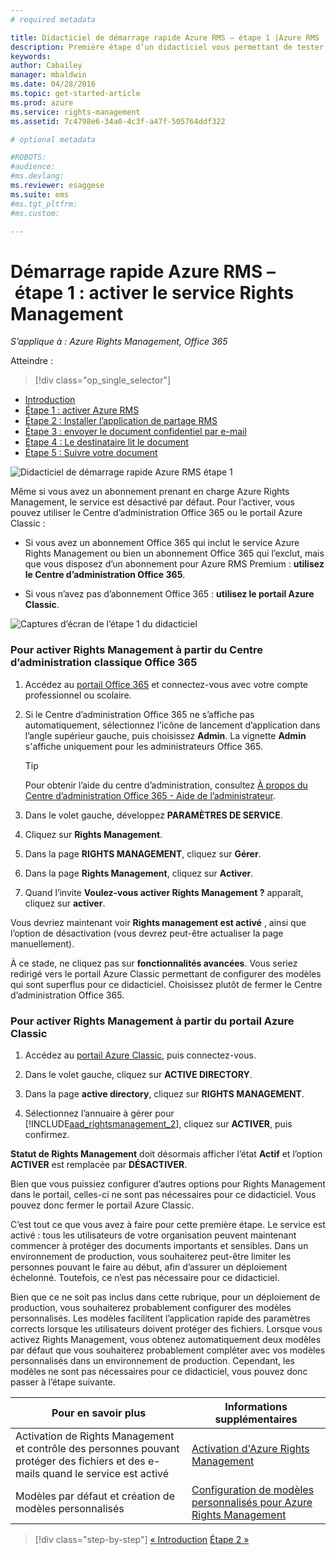```yaml
---
# required metadata

title: Didacticiel de démarrage rapide Azure RMS – étape 1 |Azure RMS
description: Première étape d’un didacticiel vous permettant de tester rapidement Microsoft Azure Rights Management au sein de votre organisation en seulement 5 étapes qui devraient vous prendre moins de 15 minutes.
keywords:
author: Cabailey
manager: mbaldwin
ms.date: 04/28/2016
ms.topic: get-started-article
ms.prod: azure
ms.service: rights-management
ms.assetid: 7c4798e6-34a0-4c3f-a47f-505764ddf322

# optional metadata

#ROBOTS:
#audience:
#ms.devlang:
ms.reviewer: esaggese
ms.suite: ems
#ms.tgt_pltfrm:
#ms.custom:

---
```




# Démarrage rapide Azure RMS – étape 1 : activer le service Rights Management

*S’applique à : Azure Rights Management, Office 365*


Atteindre : 
> [!div class="op_single_selector"]
- [Introduction](quick-start-tutorial.md)
- [Étape 1 : activer Azure RMS](tutorial-step1.md)
- [Étape 2 : Installer l’application de partage RMS](tutorial-step2.md)
- [Étape 3 : envoyer le document confidentiel par e-mail](tutorial-step3.md)
- [Étape 4 : Le destinataire lit le document](tutorial-step4.md)
- [Étape 5 : Suivre votre document](tutorial-step5.md)


![Didacticiel de démarrage rapide Azure RMS étape 1](../media/AzRMS_QuickStartSteps1.PNG)

Même si vous avez un abonnement prenant en charge Azure Rights Management, le service est désactivé par défaut. Pour l’activer, vous pouvez utiliser le Centre d’administration Office 365 ou le portail Azure Classic :

-   Si vous avez un abonnement Office 365 qui inclut le service Azure Rights Management ou bien un abonnement Office 365 qui l’exclut, mais que vous disposez d’un abonnement pour Azure RMS Premium : **utilisez le Centre d’administration Office 365**.

-   Si vous n’avez pas d’abonnement Office 365 : **utilisez le portail Azure Classic**.

![Captures d’écran de l’étape 1 du didacticiel](../media/AzRMS_Tutorial_1_Screenshots.png)

### Pour activer Rights Management à partir du Centre d’administration classique Office 365

1.  Accédez au [portail Office 365](https://portal.office.com/) et connectez-vous avec votre compte professionnel ou scolaire.

2.  Si le Centre d’administration Office 365 ne s’affiche pas automatiquement, sélectionnez l’icône de lancement d’application dans l’angle supérieur gauche, puis choisissez **Admin**. La vignette **Admin** s'affiche uniquement pour les administrateurs Office 365.

    > [!TIP]
    > Pour obtenir l’aide du centre d’administration, consultez [À propos du Centre d’administration Office 365 - Aide de l’administrateur](https://support.office.com/article/About-the-Office-365-admin-center-Admin-Help-58537702-d421-4d02-8141-e128e3703547).

3.  Dans le volet gauche, développez **PARAMÈTRES DE SERVICE**.

4.  Cliquez sur **Rights Management**.

5.  Dans la page **RIGHTS MANAGEMENT**, cliquez sur **Gérer**.

6.  Dans la page **Rights Management**, cliquez sur **Activer**.

7.  Quand l’invite **Voulez-vous activer Rights Management ?** apparaît, cliquez sur **activer**.

Vous devriez maintenant voir **Rights management est activé** , ainsi que l’option de désactivation (vous devrez peut-être actualiser la page manuellement).

À ce stade, ne cliquez pas sur **fonctionnalités avancées**. Vous seriez redirigé vers le portail Azure Classic permettant de configurer des modèles qui sont superflus pour ce didacticiel. Choisissez plutôt de fermer le Centre d’administration Office 365.

### Pour activer Rights Management à partir du portail Azure Classic

1.  Accédez au [portail Azure Classic](http://go.microsoft.com/fwlink/p/?LinkID=275081), puis connectez-vous.

2.  Dans le volet gauche, cliquez sur **ACTIVE DIRECTORY**.

3.  Dans la page **active directory**, cliquez sur **RIGHTS MANAGEMENT**.

4.  Sélectionnez l’annuaire à gérer pour [!INCLUDE[aad_rightsmanagement_2](../includes/aad_rightsmanagement_2_md.md)], cliquez sur **ACTIVER**, puis confirmez.

**Statut de Rights Management** doit désormais afficher l’état **Actif** et l’option **ACTIVER** est remplacée par **DÉSACTIVER**.

Bien que vous puissiez configurer d’autres options pour Rights Management dans le portail, celles-ci ne sont pas nécessaires pour ce didacticiel. Vous pouvez donc fermer le portail Azure Classic.

C’est tout ce que vous avez à faire pour cette première étape. Le service est activé : tous les utilisateurs de votre organisation peuvent maintenant commencer à protéger des documents importants et sensibles. Dans un environnement de production, vous souhaiterez peut-être limiter les personnes pouvant le faire au début, afin d’assurer un déploiement échelonné. Toutefois, ce n’est pas nécessaire pour ce didacticiel.

Bien que ce ne soit pas inclus dans cette rubrique, pour un déploiement de production, vous souhaiterez probablement configurer des modèles personnalisés. Les modèles facilitent l’application rapide des paramètres corrects lorsque les utilisateurs doivent protéger des fichiers. Lorsque vous activez Rights Management, vous obtenez automatiquement deux modèles par défaut que vous souhaiterez probablement compléter avec vos modèles personnalisés dans un environnement de production. Cependant, les modèles ne sont pas nécessaires pour ce didacticiel, vous pouvez donc passer à l’étape suivante.

|Pour en savoir plus|Informations supplémentaires|
|--------------------------------|--------------------------|
|Activation de Rights Management et contrôle des personnes pouvant protéger des fichiers et des e-mails quand le service est activé|[Activation d'Azure Rights Management](../deploy-use/activate-service.md)|
|Modèles par défaut et création de modèles personnalisés|[Configuration de modèles personnalisés pour Azure Rights Management](../deploy-use/configure-custom-templates.md)|


>[!div class="step-by-step"]
[« Introduction](quick-start-tutorial.md)
[Étape 2 »](tutorial-step2.md)

<!--HONumber=Apr16_HO4-->


